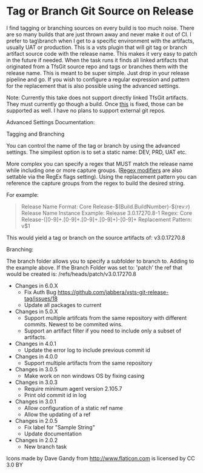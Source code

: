 # Tag or Branch Git Source on Release

I find tagging or branching sources on every build is too much noise. There are so many builds that are just thrown away and never make it out of CI. I prefer to tag\branch when I get to a specific environment with the artifacts, usually UAT or production. This is a vsts plugin that will git tag or branch artifact source code with the release name. This makes it very easy to patch in the future if needed. When the task runs it finds all linked artifacts that originated from a TfsGit source repo and tags or branches them with the release name. This is meant to be super simple. Just drop in your release pipeline and go. If you wish to configure a regular expression and pattern for the replacement that is also possible using the advanced settings.

Note: Currently this take does not support directly linked TfsGit artifacts. They must currently go though a build. Once [this](https://github.com/Microsoft/vsts-agent/issues/976) is fixed, those can be supported as well. I have no plans to support external git repos.

Advanced Settings Documentation:

Tagging and Branching

You can control the name of the tag or branch by using the advanced settings. The simpilest option is to set a static name: DEV, PRD, UAT etc.

More complex you can specify a regex that MUST match the release name while including one or more capture groups. ([Regex modifiers](https://www.w3schools.com/jsref/jsref_obj_regexp.asp) are also settable via the RegEx flags setting). Using the replacement pattern you can reference the capture groups from the regex to build the desired string.

For example:

> Release Name Format: Core Release-\$(Build.BuildNumber)-\$(rev:r)
> Release Name Instance Example: Release 3.0.17270.8-1
> Regex: Core Release-([0-9]+.[0-9]+.[0-9]+.[0-9]+)-[0-9]+
> Replacement Pattern: v$1

This would yield a tag or branch on the source artifacts of: v3.0.17270.8

Branching:

The branch folder allows you to specify a subfolder to branch to. Adding to the example above. If the Branch Folder was set to: 'patch' the ref that would be created is: /refs/heads/patch/v3.0.17270.8

  * Changes in 6.0.X
    * Fix Auth Bug https://github.com/jabbera/vsts-git-release-tag/issues/18
    * Update all packages to current
  * Changes in 5.0.X
    * Support multiple artifcats from the same repository with different commits. Newest to be commited wins.
    * Support an artifact filter if you need to include only a subset of artifacts.
  * Changes in 4.0.1
    * Update the error log to include previous commit id
  * Changes in 4.0.0
    * Support multiple artifacts from the same repository
  * Changes in 3.0.5
    * Make work on non windows OS by fixing casing
  * Changes in 3.0.3
    * Require minimum agent version 2.105.7
    * Print old commit id in log
  * Changes in 3.0.1
    * Allow configuration of a static ref name
    * Allow the updating of a ref
  * Changes in 2.0.5
    * Fix label for "Sample String"
    * Update documentation
  * Changes in 2.0.2
    * New branch task

Icons made by Dave Gandy from http://www.flaticon.com is licensed by CC 3.0 BY
